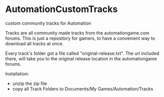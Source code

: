 # AutomationCustomTracks
custom community tracks for Automation

Tracks are all community made tracks from the automationgame.com forums.
This is just a repository for gamers, to have a convenient way to download all tracks at once.

Every track's folder got a file called "original-release.txt".
The url included there, will take you to the original release location in the automationgame forums.


Installation:
- unzip the zip file
- copy all Track Folders to Documents/My Games/Automation/Tracks
